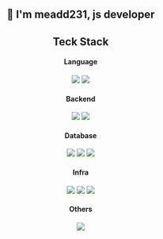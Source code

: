 <div align="center">

<h2>👋 I'm meadd231, js developer</h2>

<h2>Teck Stack</h2>

<!-- js -->
<div>
  <h4>Language</h4>
  <img src="https://img.shields.io/badge/javascript-F7DF1E?style=for-the-badge&logo=javascript&logoColor=black">
  <img src="https://img.shields.io/badge/typescript-3178C6?style=for-the-badge&logo=typescript&logoColor=white">
</div>

<div>
  <h4>Backend</h4>
  <img src="https://img.shields.io/badge/node.js-339933?style=for-the-badge&logo=Node.js&logoColor=white">
  <img src="https://img.shields.io/badge/express-000000?style=for-the-badge&logo=Express&logoColor=white">
</div>

<div>
  <h4>Database</h4>
  <img src="https://img.shields.io/badge/mysql-4479A1?style=for-the-badge&logo=mysql&logoColor=white">
  <img src="https://img.shields.io/badge/postgresql-4169E1?style=for-the-badge&logo=postgresql&logoColor=white">
  <img src="https://img.shields.io/badge/redis-DC382D?style=for-the-badge&logo=redis&logoColor=white">
</div>

<div>
  <h4>Infra</h4>
  <img src="https://img.shields.io/badge/aws ec2-FF9900?style=for-the-badge&logo=amazonec2&logoColor=white">
  <img src="https://img.shields.io/badge/docker-2496ED?style=for-the-badge&logo=docker&logoColor=white">
  <img src="https://img.shields.io/badge/github actions-2088FF?style=for-the-badge&logo=githubactions&logoColor=white">
</div>

<div>
  <h4>Others</h4>
  <img src="https://img.shields.io/badge/github-181717?style=for-the-badge&logo=github&logoColor=white">
</div>
</div>
